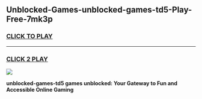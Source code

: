 
## Unblocked-Games-unblocked-games-td5-Play-Free-7mk3p
<h3>
<a href="https://premium76.site?title=unblocked-games-td5&ref=23A">CLICK TO PLAY</a></h3>
<hr>

<h3>
<a href="https://premium76.site?title=unblocked-games-td5&ref=23A">CLICK 2 PLAY</a>
  
</h3>

<a href="https://premium76.site?title=unblocked-games-td5&ref=23A"><img src="https://clearcache.store/games.png"></a>


**unblocked-games-td5 games unblocked: Your Gateway to Fun and Accessible Online Gaming**
